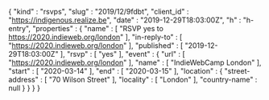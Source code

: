 {
  "kind" : "rsvps",
  "slug" : "2019/12/9fdbt",
  "client_id" : "https://indigenous.realize.be",
  "date" : "2019-12-29T18:03:00Z",
  "h" : "h-entry",
  "properties" : {
    "name" : [ "RSVP yes to https://2020.indieweb.org/london" ],
    "in-reply-to" : [ "https://2020.indieweb.org/london" ],
    "published" : [ "2019-12-29T18:03:00Z" ],
    "rsvp" : [ "yes" ],
    "event" : {
      "url" : [ "https://2020.indieweb.org/london" ],
      "name" : [ "IndieWebCamp London" ],
      "start" : [ "2020-03-14" ],
      "end" : [ "2020-03-15" ],
      "location" : {
        "street-address" : [ "70 Wilson Street" ],
        "locality" : [ "London" ],
        "country-name" : null
      }
    }
  }
}
